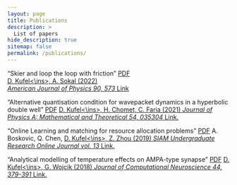 ```yaml
---
layout: page
title: Publications
description: >
  List of papers
hide_description: true
sitemap: false
permalink: /publications/
---
```


“Skier and loop the loop with friction” [PDF](https://arxiv.org/pdf/2003.02178.pdf)\
<ins>D. Kufel<\ins>, A. Sokal (2022)\
*American Journal of Physics 90, 573* [Link](https://doi.org/10.1119/5.0095150)

“Alternative quantisation condition for wavepacket dynamics in a hyperbolic double well” [PDF](https://iopscience.iop.org/article/10.1088/1751-8121/abd267/pdf)
<ins>D. Kufel<\ins>, H. Chomet, C. Faria (2021)
*Journal of Physics A: Mathematical and Theoretical 54, 035304* [Link](https://doi.org/10.1088/1751-8121/abd267).

“Online Learning and matching for resource allocation problems” [PDF](https://www.siam.org/Portals/0/Publications/SIURO/Vol13/S130053PDF.pdf?ver=2020-10-13-095206-423)
A. Boskovic, Q. Chen, <ins>D. Kufel<\ins>, Z. Zhou (2019)
*SIAM Undergraduate Research Online Journal vol. 13* [Link](https://doi.org/10.1137/19S1300534).

“Analytical modelling of temperature effects on AMPA-type synapse” [PDF](https://link.springer.com/content/pdf/10.1007/s10827-018-0684-x.pdf?pdf=button)
<ins>D. Kufel<\ins>, G. Wojcik (2018)
*Journal of Computational Neuroscience 44, 379-391* [Link](https://doi.org/10.1007/s10827-018-0684-x).


<!-- While this manual tries to be beginner-friendly, as a user of Jekyll it is assumed that you are comfortable running shell commands and editing text files.
{:.note}


## Getting started
* [Install]{:.heading.flip-title} --- How to install and run Hydejack.
* [Upgrade]{:.heading.flip-title} --- You can skip this if you haven't used Hydejack before.
* [Config]{:.heading.flip-title} --- Once Jekyll is running you can start editing your config file.
{:.related-posts.faded}

## Using Hydejack
* [Basics]{:.heading.flip-title} --- How to add different types of content.
* [Writing]{:.heading.flip-title} --- Producing markdown content for Hydejack.
* [Scripts]{:.heading.flip-title} --- How to include 3rd party scripts on your site.
* [Build]{:.heading.flip-title} --- How to build the static files for deployment.
* [Advanced]{:.heading.flip-title} --- Guides for more advanced tasks.
{:.related-posts.faded}

## Other
* [LICENSE]{:.heading.flip-title} --- The license of this project.
* [NOTICE]{:.heading.flip-title} --- Parts of this program are provided under separate licenses.
* [CHANGELOG]{:.heading.flip-title} --- Version history of Hydejack.
{:.related-posts.faded}

[install]: install.md
[upgrade]: upgrade.md
[config]: config.md
[basics]: basics.md
[writing]: writing.md
[scripts]: scripts.md
[build]: build.md
[advanced]: advanced.md
[LICENSE]: ../LICENSE.md
[NOTICE]: ../NOTICE.md
[CHANGELOG]: ../CHANGELOG.md -->
